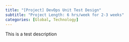 ```yaml
---
title: "[Project] DevOps Unit Test Design"
subtitle: "Project Length: 6 hrs/week for 2-3 weeks"
categories: [Global, Technology]
---
```


This is a test description